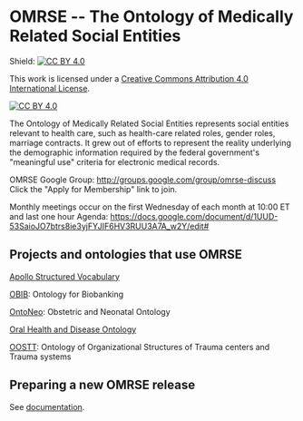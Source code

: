 # OMRSE -- The Ontology of Medically Related Social Entities

Shield: [![CC BY 4.0][cc-by-shield]][cc-by]

This work is licensed under a
[Creative Commons Attribution 4.0 International License][cc-by].

[![CC BY 4.0][cc-by-image]][cc-by]

[cc-by]: http://creativecommons.org/licenses/by/4.0/
[cc-by-image]: https://i.creativecommons.org/l/by/4.0/88x31.png
[cc-by-shield]: https://img.shields.io/badge/License-CC%20BY%204.0-lightgrey.svg

The Ontology of Medically Related Social Entities represents social entities relevant to health care, such as health-care related roles, gender roles, marriage contracts. It grew out of efforts to represent the reality underlying the demographic information required by the federal government's "meaningful use" criteria for electronic medical records.

OMRSE Google Group: http://groups.google.com/group/omrse-discuss Click the "Apply for Membership" link to join. 

Monthly meetings occur on the first Wednesday of each month at 10:00 ET and last one hour
Agenda: https://docs.google.com/document/d/1UUD-53SaioJO7btrs8ie3yjFYJIF6HV3RUU3A7A_w2Y/edit#

## Projects and ontologies that use OMRSE

[Apollo Structured Vocabulary](https://github.com/ApolloDev)

[OBIB](https://github.com/biobanking/biobanking): Ontology for Biobanking

[OntoNeo](https://ontoneo.com/): Obstetric and Neonatal Ontology

[Oral Health and Disease Ontology](https://github.com/wdduncan/ohd-ontology)

[OOSTT](https://github.com/OOSTT/): Ontology of Organizational Structures of Trauma centers and Trauma systems

## Preparing a new OMRSE release

See [documentation](docs/ReleaseWorkflow.md).
